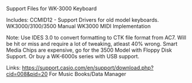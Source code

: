 Support Files for WK-3000 Keyboard

Includes:
CCMID12 - Support Drivers for old model keyboards.
WK3000/3100/3500 Manual
WK3000 MIDI Implementation

Note: Use IDES 3.0 to convert formatting to CTK file format from AC7. Will be hit or miss and require a lot of tweaking, atleast 40% wrong.
Smart Media Chips are expensive, go for the 3500 Model with Floppy Disk Support. Or buy a WK-6000s series with USB support.

Links:
https://support.casio.com/en/support/download.php?cid=008&pid=20
For Music Books/Data Manager
